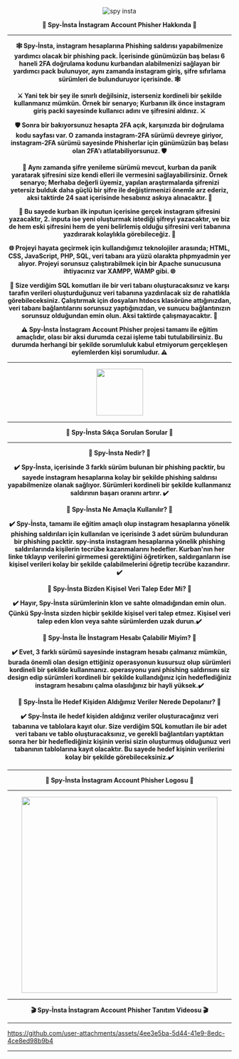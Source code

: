 <p align="center">
  <img src="https://komarev.com/ghpvc/?username=emirless-blackpion&color=blue" alt="spy insta" />
</p> 

<p align="center"><b>🎣 Spy-İnsta İnstagram Account Phisher Hakkında 🎣</b></p>

---

<p align="center"><b>🕸️ Spy-İnsta, instagram hesaplarına Phishing saldırısı yapabilmenize yardımcı olacak bir phishing pack. İçerisinde günümüzün baş belası 6 haneli 2FA doğrulama kodunu kurbandan alabilmenizi sağlayan bir yardımcı pack bulunuyor, aynı zamanda instagram giriş, şifre sıfırlama sürümleri de bulunduruyor içerisinde. 🕸️</b></p> 

<p align="center"><b>⚔️ Yani tek bir şey ile sınırlı değilsiniz, isterseniz kordineli bir şekilde kullanmanız mümkün. Örnek bir senaryo; Kurbanın ilk önce instagram giriş packi sayesinde kullanıcı adını ve şifresini aldınız. ⚔️</b></p>

<p align="center"><b>🛡️ Sonra bir bakıyorsunuz hesapta 2FA açık, karşınızda bir doğrulama kodu sayfası var. O zamanda instagram-2FA sürümü devreye giriyor, instagram-2FA sürümü sayesinde Phisherlar için günümüzün baş belası olan 2FA'ı atlatabiliyorsunuz. 🛡️</b></p>

<p align="center"><b>🚨 Aynı zamanda şifre yenileme sürümü mevcut, kurban da panik yaratarak şifresini size kendi elleri ile vermesini sağlayabilirsiniz. Örnek senaryo; Merhaba değerli üyemiz, yapılan araştırmalarda şifrenizi yetersiz bulduk daha güçlü bir şifre ile değiştirmenizi önemle arz ederiz, aksi taktirde 24 saat içerisinde hesabınız askıya alınacaktır. 🚨</b></p>

<p align="center"><b>💾 Bu sayede kurban ilk inputun içerisine gerçek instagram şifresini yazacaktır, 2. inputa ise yeni oluşturmak istediği şifreyi yazacaktır, ve biz de hem eski şifresini hem de yeni belirlemiş olduğu şifresini veri tabanına yazdırarak kolaylıkla görebileceğiz. 💾</b></p>

<p align="center"><b>🌐 Projeyi hayata geçirmek için kullandığımız teknolojiler arasında; HTML, CSS, JavaScript, PHP, SQL, veri tabanı ara yüzü olarakta phpmyadmin yer alıyor. Projeyi sorunsuz çalıştırabilmek için bir Apache sunucusuna ihtiyacınız var XAMPP, WAMP gibi. 🌐</b></p> 

<p align="center"><b>📢 Size verdiğim SQL komutları ile bir veri tabanı oluşturacaksınız ve karşı tarafın verileri oluşturduğunuz veri tabanına yazdırılacak siz de rahatlıkla görebileceksiniz. Çalıştırmak için dosyaları htdocs klasörüne attığınızdan, veri tabanı bağlantılarını sorunsuz yaptığınızdan, ve sunucu bağlantınızın sorunsuz olduğundan emin olun. Aksi taktirde çalışmayacaktır. 📢</b></p>

<p align="center"><b>⚠️ Spy-İnsta İnstagram Account Phisher projesi tamamı ile eğitim amaçlıdır, olası bir aksi durumda cezai işleme tabi tutulabilirsiniz. Bu durumda herhangi bir şekilde sorumluluk kabul etmiyorum gerçekleşen eylemlerden kişi sorumludur. ⚠️</b></p>

---

<p align="center">
  <a href="https://linktr.ee/Emirless" target="_blank">
    <img src="https://github.com/user-attachments/assets/c5dd6090-a4ae-4bdf-9070-f86582da6327" width="105">
  </a>
</p>

---

<p align="center"><b>📌 Spy-İnsta Sıkça Sorulan Sorular 📌</b></p>

---

<p align="center"><b>🎯 Spy-İnsta Nedir? 🎯</b></p>

<p align="center"><b>✔️ Spy-İnsta, içerisinde 3 farklı sürüm bulunan bir phishing packtir, bu sayede instagram hesaplarına kolay bir şekilde phishing saldırısı yapabilmenize olanak sağlıyor. Sürümleri kordineli bir şekilde kullanmanız saldırının başarı oranını artırır. ✔️</b></p>

<p align="center"><b>🎯 Spy-İnsta Ne Amaçla Kullanılır? 🎯</b></p>

<p align="center"><b>✔️ Spy-İnsta, tamamı ile eğitim amaçlı olup instagram hesaplarına yönelik phishing saldırıları için kullanılan ve içerisinde 3 adet sürüm bulunduran bir phishing packtir. spy-insta instagram hesaplarına yönelik phishing saldırılarında kişilerin tecrübe kazanmalarını hedefler. Kurban'nın her linke tıklayıp verilerini girmemesi gerektiğini öğretirken, saldırganların ise kişisel verileri kolay bir şekilde çalabilmelerini öğretip tecrübe kazandırır. ✔️</b></p>

<p align="center"><b>🎯 Spy-İnsta Bizden Kişisel Veri Talep Eder Mi? 🎯</b></p>

<p align="center"><b>✔️ Hayır, Spy-İnsta sürümlerinin klon ve sahte olmadığından emin olun. Çünkü Spy-İnsta sizden hiçbir şekilde kişisel veri talep etmez. Kişisel veri talep eden klon veya sahte sürümlerden uzak durun.✔️</b></p>

<p align="center"><b>🎯 Spy-İnsta İle İnstagram Hesabı Çalabilir Miyim? 🎯</b></p>

<p align="center"><b>✔️ Evet, 3 farklı sürümü sayesinde instagram hesabı çalmanız mümkün, burada önemli olan design ettiğiniz operasyonun kusursuz olup sürümleri kordineli bir şekilde kullanmanız. 
operasyonu yani phishing saldırısını siz design edip sürümleri kordineli bir şekilde kullandığınız için hedeflediğiniz instagram hesabını çalma olasılığınız bir hayli yüksek.✔️</b></p>

<p align="center"><b>🎯 Spy-İnsta İle Hedef Kişiden Aldığımız Veriler Nerede Depolanır? 🎯</b></p>

<p align="center"><b>✔️ Spy-İnsta ile hedef kişiden aldığınız veriler oluşturacağınız veri tabanına ve tablolara kayıt olur. Size verdiğim SQL komutları ile bir adet veri tabanı ve tablo oluşturacaksınız, ve gerekli bağlantıları yaptıktan sonra her bir hedeflediğiniz kişinin verisi sizin oluşturmuş olduğunuz veri tabanının tablolarına kayıt olacaktır. Bu sayede hedef kişinin verilerini kolay bir şekilde görebileceksiniz.✔️</b></p>

---

<p align="center"><b>🎨 Spy-İnsta İnstagram Account Phisher Logosu 🎨 </b></p>

---

<p align="center"><b><img src="https://github.com/user-attachments/assets/51fbac7f-a1db-452e-ab20-0455773d784e" width="440"></b></p>

---

<p align="center"><b>🎬 Spy-İnsta İnstagram Account Phisher Tanıtım Videosu 🎬 </b></p>

---


https://github.com/user-attachments/assets/4ee3e5ba-5d44-41e9-8edc-4ce8ed98b9b4

---
